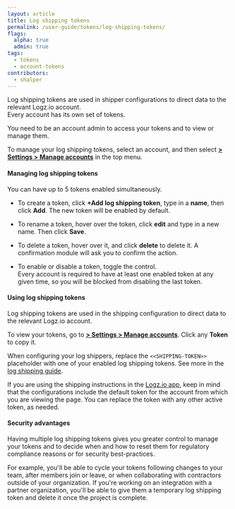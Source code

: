 ```yaml
---
layout: article
title: Log shipping tokens
permalink: /user-guide/tokens/log-shipping-tokens/
flags:
  alpha: true
  admin: true
tags:
  - tokens
  - account-tokens
contributors:
  - shalper
---
```


Log shipping tokens are used in shipper configurations to direct data to the relevant Logz.io account.
<br>
Every account has its own set of tokens.

You need to be an account admin to access your tokens and to view or manage them.

To manage your log shipping tokens, select an account, and then select [**<i class="li li-gear"></i> > Settings > Manage accounts**](https://app.logz.io/#/dashboard/settings/manage-tokens/log-shipping) in the top menu.

#### Managing log shipping tokens

You can have up to 5 tokens enabled simultaneously.

* To create a token, click **+Add log shipping token**, type in a **name**, then click **Add**. The new token will be enabled by default.

* To rename a token, hover over the token, click **edit** <i class="li li-pencil"></i> and type in a new name. Then click **Save**.

* To delete a token, hover over it, and click **delete** <i class="li li-trash"></i> to delete it. A confirmation module will ask you to confirm the action.

* To enable or disable a token, toggle the control. <br> Every account is required to have at least one enabled token at any given time, so you will be blocked from disabling the last token.


#### Using log shipping tokens

Log shipping tokens are used in the shipping configuration to direct data to the relevant Logz.io account.

To view your tokens, go to [**<i class="li li-gear"></i> > Settings > Manage accounts**](https://app.logz.io/#/dashboard/settings/manage-tokens/log-shipping). Click any **Token** to copy it.

When configuring your log shippers, replace the `<<SHIPPING-TOKEN>>` placeholder with one of your enabled log shipping tokens. See more in the [log shipping guide]({{site.baseurl}}/shipping/).

If you are using the shipping instructions in the [Logz.io app](https://app.logz.io/#/dashboard/data-sources/Filebeat), keep in mind that the configurations include the default token for the account from which you are viewing the page. You can replace the token with any other active token, as needed.

#### Security advantages

Having multiple log shipping tokens gives you greater control to manage your tokens and to decide when and how to reset them for regulatory compliance reasons or for security best-practices.

For example, you'll be able to cycle your tokens following changes to your team, after members join or leave, or when collaborating with contractors outside of your organization. If you're working on an integration with a partner organization, you'll be able to give them a temporary log shipping token and delete it once the project is complete.
